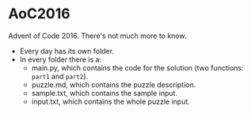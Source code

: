 # AoC2016

Advent of Code 2016. There's not much more to know.

* Every day has its own folder.
* In every folder there is a:
  * main.py, which contains the code for the solution (two functions: `part1` and `part2`).
  * puzzle.md, which contains the puzzle description.
  * sample.txt, which contains the sample input.
  * input.txt, which contains the whole puzzle input.
